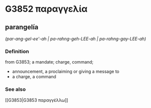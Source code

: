 # G3852 παραγγελία

## parangelía

_(par-ang-gel-ee'-ah | pa-rahng-geh-LEE-ah | pa-rahng-gay-LEE-ah)_

### Definition

from G3853; a mandate; charge, command; 

- announcement, a proclaiming or giving a message to
- a charge, a command

### See also

[[G3853|G3853 παραγγέλλω]]
